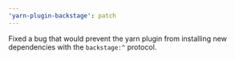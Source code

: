 ```yaml
---
'yarn-plugin-backstage': patch
---
```


Fixed a bug that would prevent the yarn plugin from installing new dependencies with the `backstage:^` protocol.
